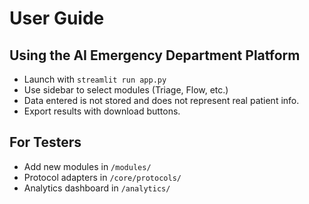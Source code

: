 # User Guide

## Using the AI Emergency Department Platform

- Launch with `streamlit run app.py`
- Use sidebar to select modules (Triage, Flow, etc.)
- Data entered is not stored and does not represent real patient info.
- Export results with download buttons.

## For Testers
- Add new modules in `/modules/`
- Protocol adapters in `/core/protocols/`
- Analytics dashboard in `/analytics/`
